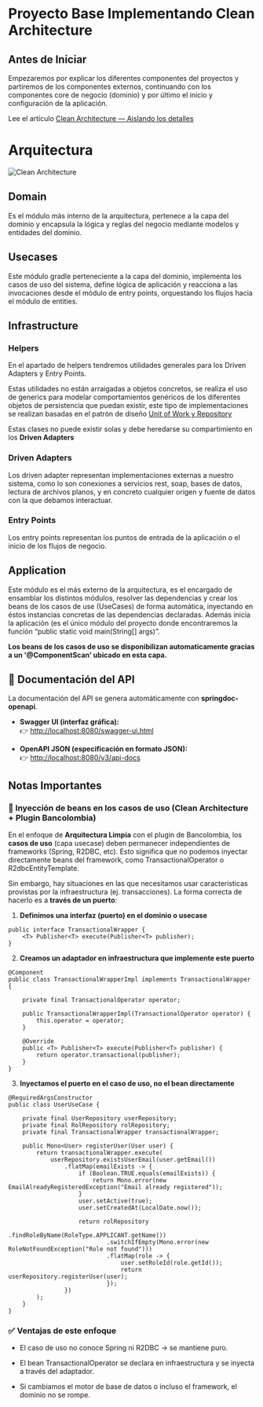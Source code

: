 # Proyecto Base Implementando Clean Architecture

## Antes de Iniciar

Empezaremos por explicar los diferentes componentes del proyectos y partiremos de los componentes externos, continuando con los componentes core de negocio (dominio) y por último el inicio y configuración de la aplicación.

Lee el artículo [Clean Architecture — Aislando los detalles](https://medium.com/bancolombia-tech/clean-architecture-aislando-los-detalles-4f9530f35d7a)

# Arquitectura

![Clean Architecture](https://miro.medium.com/max/1400/1*ZdlHz8B0-qu9Y-QO3AXR_w.png)

## Domain

Es el módulo más interno de la arquitectura, pertenece a la capa del dominio y encapsula la lógica y reglas del negocio mediante modelos y entidades del dominio.

## Usecases

Este módulo gradle perteneciente a la capa del dominio, implementa los casos de uso del sistema, define lógica de aplicación y reacciona a las invocaciones desde el módulo de entry points, orquestando los flujos hacia el módulo de entities.

## Infrastructure

### Helpers

En el apartado de helpers tendremos utilidades generales para los Driven Adapters y Entry Points.

Estas utilidades no están arraigadas a objetos concretos, se realiza el uso de generics para modelar comportamientos
genéricos de los diferentes objetos de persistencia que puedan existir, este tipo de implementaciones se realizan
basadas en el patrón de diseño [Unit of Work y Repository](https://medium.com/@krzychukosobudzki/repository-design-pattern-bc490b256006)

Estas clases no puede existir solas y debe heredarse su compartimiento en los **Driven Adapters**

### Driven Adapters

Los driven adapter representan implementaciones externas a nuestro sistema, como lo son conexiones a servicios rest,
soap, bases de datos, lectura de archivos planos, y en concreto cualquier origen y fuente de datos con la que debamos
interactuar.

### Entry Points

Los entry points representan los puntos de entrada de la aplicación o el inicio de los flujos de negocio.

## Application

Este módulo es el más externo de la arquitectura, es el encargado de ensamblar los distintos módulos, resolver las dependencias y crear los beans de los casos de use (UseCases) de forma automática, inyectando en éstos instancias concretas de las dependencias declaradas. Además inicia la aplicación (es el único módulo del proyecto donde encontraremos la función “public static void main(String[] args)”.

**Los beans de los casos de uso se disponibilizan automaticamente gracias a un '@ComponentScan' ubicado en esta capa.**

## 📖 Documentación del API

La documentación del API se genera automáticamente con **springdoc-openapi**.

- **Swagger UI (interfaz gráfica):**  
  👉 [http://localhost:8080/swagger-ui.html](http://localhost:8080/swagger-ui.html)

- **OpenAPI JSON (especificación en formato JSON):**  
  👉 [http://localhost:8080/v3/api-docs](http://localhost:8080/v3/api-docs)

## Notas Importantes
### 📌 Inyección de beans en los casos de uso (Clean Architecture + Plugin Bancolombia)
En el enfoque de **Arquitectura Limpia** con el plugin de Bancolombia, los **casos de uso** (capa usecase) deben permanecer independientes de frameworks (Spring, R2DBC, etc). Esto significa que no podemos inyectar directamente beans del framework, como TransactionalOperator o R2dbcEntityTemplate.

Sin embargo, hay situaciones en las que necesitamos usar características provistas por la infraestructura (ej. transacciones).
La forma correcta de hacerlo es a **través de un puerto**:

1. **Definimos una interfaz (puerto) en el dominio o usecase**
```
public interface TransactionalWrapper {
    <T> Publisher<T> execute(Publisher<T> publisher);
}
```
2. **Creamos un adaptador en infraestructura que implemente este puerto**
```
@Component
public class TransactionalWrapperImpl implements TransactionalWrapper {

    private final TransactionalOperator operator;

    public TransactionalWrapperImpl(TransactionalOperator operator) {
        this.operator = operator;
    }

    @Override
    public <T> Publisher<T> execute(Publisher<T> publisher) {
        return operator.transactional(publisher);
    }
}
```
3. **Inyectamos el puerto en el caso de uso, no el bean directamente**
```
@RequiredArgsConstructor
public class UserUseCase {

    private final UserRepository userRepository;
    private final RolRepository rolRepository;
    private final TransactionalWrapper transactionalWrapper;

    public Mono<User> registerUser(User user) {
        return transactionalWrapper.execute(
            userRepository.existsUserEmail(user.getEmail())
                .flatMap(emailExists -> {
                    if (Boolean.TRUE.equals(emailExists)) {
                        return Mono.error(new EmailAlreadyRegisteredException("Email already registered"));
                    }
                    user.setActive(true);
                    user.setCreatedAt(LocalDate.now());

                    return rolRepository
                            .findRoleByName(RoleType.APPLICANT.getName())
                            .switchIfEmpty(Mono.error(new RoleNotFoundException("Role not found")))
                            .flatMap(role -> {
                                user.setRoleId(role.getId());
                                return userRepository.registerUser(user);
                            });
                })
        );
    }
}
```

### ✅ Ventajas de este enfoque

- El caso de uso no conoce Spring ni R2DBC → se mantiene puro.

- El bean TransactionalOperator se declara en infraestructura y se inyecta a través del adaptador.

- Si cambiamos el motor de base de datos o incluso el framework, el dominio no se rompe.
